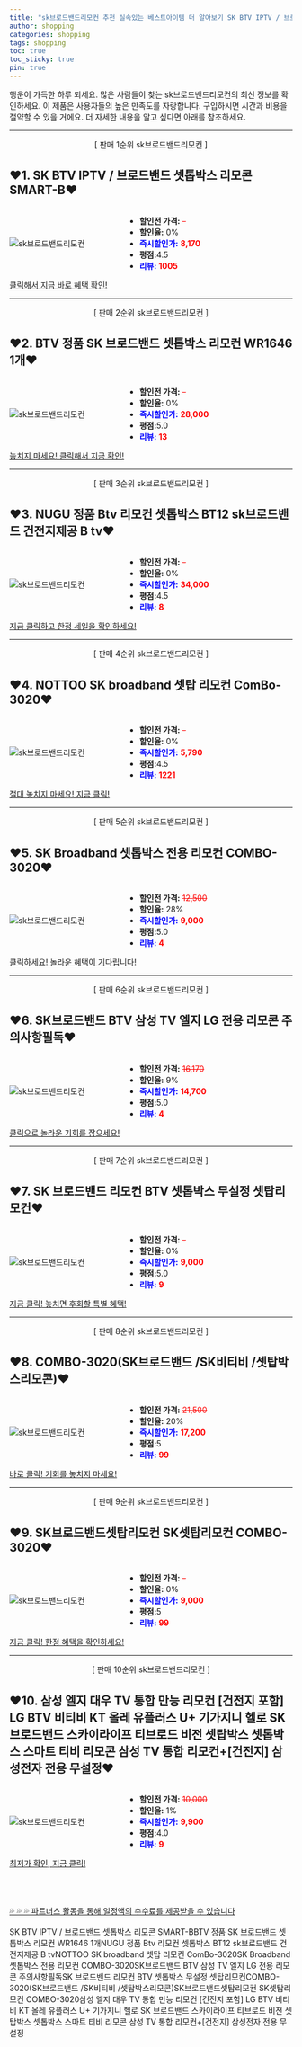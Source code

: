 ```yaml
---
title: "sk브로드밴드리모컨 추천 실속있는 베스트아이템 더 알아보기 SK BTV IPTV / 브로드밴드"
author: shopping
categories: shopping
tags: shopping
toc: true
toc_sticky: true
pin: true
---
```

행운이 가득한 하루 되세요. 많은 사람들이 찾는 sk브로드밴드리모컨의 최신 정보를 확인하세요. 이 제품은 사용자들의 높은 만족도를 자랑합니다. 구입하시면 시간과 비용을 절약할 수 있을 거에요. 더 자세한 내용을 알고 싶다면 아래를 참조하세요.

---
<p class="toplist" style="margin: 0 auto; display: block; width: fit-content;">[ 판매 1순위 sk브로드밴드리모컨 ]</p>

<h2><strong>❤️1. SK BTV IPTV / 브로드밴드 셋톱박스 리모콘 SMART-B❤️</strong></h2>

<div style="display: flex; align-items: center;">
    <div style="flex: 0.4;">
        <img src="https://thumbnail7.coupangcdn.com/thumbnails/remote/230x230ex/image/rs_quotation_api/dgjewmln/bcd9f8ec1ab641c3bb1e86c31b5aaefd.jpg" alt="sk브로드밴드리모컨" style="max-width: 100%;">
    </div>
    <div style="flex: 0.6; margin-left: 10px;">
        <ul>
            <li><strong>할인전 가격:</strong> <del style="color: red;">-</del></li>
            <li><strong>할인율:</strong> 0%</li>
            <li><span style='color:blue'><strong>즉시할인가:</strong></span> <span style='color:red'><strong>8,170</strong></span></li>
            <li><strong>평점:</strong>4.5</li>
            <li><span style='color:blue'><strong>리뷰:</strong></span> <span style='color:red'><strong>1005</strong></span></li>
        </ul>
    </div>
</div>
<div class="center">
    <a href="https://William4Davisa.github.io?lptag=AF9450613&subid=githubio&pageKey=190717464&traceid=V0-153&itemId=545133064&vendorItemId=75335721116" class="myButton">
        클릭해서 지금 바로 혜택 확인!
    </a>
</div>


---
<p class="toplist" style="margin: 0 auto; display: block; width: fit-content;">[ 판매 2순위 sk브로드밴드리모컨 ]</p>

<h2><strong>❤️2. BTV 정품 SK 브로드밴드 셋톱박스 리모컨 WR1646 1개❤️</strong></h2>

<div style="display: flex; align-items: center;">
    <div style="flex: 0.4;">
        <img src="https://thumbnail7.coupangcdn.com/thumbnails/remote/230x230ex/image/vendor_inventory/d1c4/498513ee7352b51051b50b9f7c140b6c5f0ea4ef1c8bbd20a2d0e6e00cb5.png" alt="sk브로드밴드리모컨" style="max-width: 100%;">
    </div>
    <div style="flex: 0.6; margin-left: 10px;">
        <ul>
            <li><strong>할인전 가격:</strong> <del style="color: red;">-</del></li>
            <li><strong>할인율:</strong> 0%</li>
            <li><span style='color:blue'><strong>즉시할인가:</strong></span> <span style='color:red'><strong>28,000</strong></span></li>
            <li><strong>평점:</strong>5.0</li>
            <li><span style='color:blue'><strong>리뷰:</strong></span> <span style='color:red'><strong>13</strong></span></li>
        </ul>
    </div>
</div>
<div class="center">
    <a href="https://William4Davisa.github.io?lptag=AF9450613&subid=githubio&pageKey=7910791974&traceid=V0-153&itemId=21705332487&vendorItemId=88769269801" class="myButton">
        놓치지 마세요! 클릭해서 지금 확인!
    </a>
</div>


---
<p class="toplist" style="margin: 0 auto; display: block; width: fit-content;">[ 판매 3순위 sk브로드밴드리모컨 ]</p>

<h2><strong>❤️3. NUGU 정품 Btv 리모컨 셋톱박스 BT12 sk브로드밴드 건전지제공 B tv❤️</strong></h2>

<div style="display: flex; align-items: center;">
    <div style="flex: 0.4;">
        <img src="https://thumbnail7.coupangcdn.com/thumbnails/remote/230x230ex/image/vendor_inventory/a34d/b804b8c5d7216585ad54aca9b9e255894f4ea143f9c3741c65b7833b0829.png" alt="sk브로드밴드리모컨" style="max-width: 100%;">
    </div>
    <div style="flex: 0.6; margin-left: 10px;">
        <ul>
            <li><strong>할인전 가격:</strong> <del style="color: red;">-</del></li>
            <li><strong>할인율:</strong> 0%</li>
            <li><span style='color:blue'><strong>즉시할인가:</strong></span> <span style='color:red'><strong>34,000</strong></span></li>
            <li><strong>평점:</strong>4.5</li>
            <li><span style='color:blue'><strong>리뷰:</strong></span> <span style='color:red'><strong>8</strong></span></li>
        </ul>
    </div>
</div>
<div class="center">
    <a href="https://William4Davisa.github.io?lptag=AF9450613&subid=githubio&pageKey=8093122104&traceid=V0-153&itemId=22865354152&vendorItemId=89899978981" class="myButton">
        지금 클릭하고 한정 세일을 확인하세요!
    </a>
</div>


---
<p class="toplist" style="margin: 0 auto; display: block; width: fit-content;">[ 판매 4순위 sk브로드밴드리모컨 ]</p>

<h2><strong>❤️4. NOTTOO SK broadband 셋탑 리모컨 ComBo-3020❤️</strong></h2>

<div style="display: flex; align-items: center;">
    <div style="flex: 0.4;">
        <img src="https://thumbnail6.coupangcdn.com/thumbnails/remote/230x230ex/image/vendor_inventory/cef4/7158d6469431280aa76c5396ae03c69c9b20f827d0038eca5f9e240fe9a9.jpg" alt="sk브로드밴드리모컨" style="max-width: 100%;">
    </div>
    <div style="flex: 0.6; margin-left: 10px;">
        <ul>
            <li><strong>할인전 가격:</strong> <del style="color: red;">-</del></li>
            <li><strong>할인율:</strong> 0%</li>
            <li><span style='color:blue'><strong>즉시할인가:</strong></span> <span style='color:red'><strong>5,790</strong></span></li>
            <li><strong>평점:</strong>4.5</li>
            <li><span style='color:blue'><strong>리뷰:</strong></span> <span style='color:red'><strong>1221</strong></span></li>
        </ul>
    </div>
</div>
<div class="center">
    <a href="https://William4Davisa.github.io?lptag=AF9450613&subid=githubio&pageKey=166468287&traceid=V0-153&itemId=476820853&vendorItemId=70146581037" class="myButton">
        절대 놓치지 마세요! 지금 클릭!
    </a>
</div>


---
<p class="toplist" style="margin: 0 auto; display: block; width: fit-content;">[ 판매 5순위 sk브로드밴드리모컨 ]</p>

<h2><strong>❤️5. SK Broadband 셋톱박스 전용 리모컨 COMBO-3020❤️</strong></h2>

<div style="display: flex; align-items: center;">
    <div style="flex: 0.4;">
        <img src="https://thumbnail8.coupangcdn.com/thumbnails/remote/230x230ex/image/vendor_inventory/7da6/a475e748b6c668f70cf3c06149137649bb8efe1fd101a27530aad177a860.jpg" alt="sk브로드밴드리모컨" style="max-width: 100%;">
    </div>
    <div style="flex: 0.6; margin-left: 10px;">
        <ul>
            <li><strong>할인전 가격:</strong> <del style="color: red;">12,500</del></li>
            <li><strong>할인율:</strong> 28%</li>
            <li><span style='color:blue'><strong>즉시할인가:</strong></span> <span style='color:red'><strong>9,000</strong></span></li>
            <li><strong>평점:</strong>5.0</li>
            <li><span style='color:blue'><strong>리뷰:</strong></span> <span style='color:red'><strong>4</strong></span></li>
        </ul>
    </div>
</div>
<div class="center">
    <a href="https://William4Davisa.github.io?lptag=AF9450613&subid=githubio&pageKey=7172640310&traceid=V0-153&itemId=18073992280&vendorItemId=82052557908" class="myButton">
        클릭하세요! 놀라운 혜택이 기다립니다!
    </a>
</div>


---
<p class="toplist" style="margin: 0 auto; display: block; width: fit-content;">[ 판매 6순위 sk브로드밴드리모컨 ]</p>

<h2><strong>❤️6. SK브로드밴드 BTV 삼성 TV 엘지 LG 전용 리모콘 주의사항필독❤️</strong></h2>

<div style="display: flex; align-items: center;">
    <div style="flex: 0.4;">
        <img src="https://thumbnail7.coupangcdn.com/thumbnails/remote/230x230ex/image/vendor_inventory/1d04/f29136ac3fb6b1c86be6189023c60689752daea948ef83cdf220374d095c.png" alt="sk브로드밴드리모컨" style="max-width: 100%;">
    </div>
    <div style="flex: 0.6; margin-left: 10px;">
        <ul>
            <li><strong>할인전 가격:</strong> <del style="color: red;">16,170</del></li>
            <li><strong>할인율:</strong> 9%</li>
            <li><span style='color:blue'><strong>즉시할인가:</strong></span> <span style='color:red'><strong>14,700</strong></span></li>
            <li><strong>평점:</strong>5.0</li>
            <li><span style='color:blue'><strong>리뷰:</strong></span> <span style='color:red'><strong>4</strong></span></li>
        </ul>
    </div>
</div>
<div class="center">
    <a href="https://William4Davisa.github.io?lptag=AF9450613&subid=githubio&pageKey=7156928758&traceid=V0-153&itemId=18004126232&vendorItemId=75822692843" class="myButton">
        클릭으로 놀라운 기회를 잡으세요!
    </a>
</div>


---
<p class="toplist" style="margin: 0 auto; display: block; width: fit-content;">[ 판매 7순위 sk브로드밴드리모컨 ]</p>

<h2><strong>❤️7. SK 브로드밴드 리모컨 BTV 셋톱박스 무설정 셋탑리모컨❤️</strong></h2>

<div style="display: flex; align-items: center;">
    <div style="flex: 0.4;">
        <img src="https://thumbnail7.coupangcdn.com/thumbnails/remote/230x230ex/image/vendor_inventory/a8c9/73ddb2b821876bf2f67bb7eda188c3e11e70c88ffdde2076ed2ae726a5c8.jpg" alt="sk브로드밴드리모컨" style="max-width: 100%;">
    </div>
    <div style="flex: 0.6; margin-left: 10px;">
        <ul>
            <li><strong>할인전 가격:</strong> <del style="color: red;">-</del></li>
            <li><strong>할인율:</strong> 0%</li>
            <li><span style='color:blue'><strong>즉시할인가:</strong></span> <span style='color:red'><strong>9,000</strong></span></li>
            <li><strong>평점:</strong>5.0</li>
            <li><span style='color:blue'><strong>리뷰:</strong></span> <span style='color:red'><strong>9</strong></span></li>
        </ul>
    </div>
</div>
<div class="center">
    <a href="https://William4Davisa.github.io?lptag=AF9450613&subid=githubio&pageKey=6872156796&traceid=V0-153&itemId=16443733961&vendorItemId=83634423161" class="myButton">
        지금 클릭! 놓치면 후회할 특별 혜택!
    </a>
</div>


---
<p class="toplist" style="margin: 0 auto; display: block; width: fit-content;">[ 판매 8순위 sk브로드밴드리모컨 ]</p>

<h2><strong>❤️8. COMBO-3020(SK브로드밴드 /SK비티비 /셋탑박스리모콘)❤️</strong></h2>

<div style="display: flex; align-items: center;">
    <div style="flex: 0.4;">
        <img src="https://thumbnail8.coupangcdn.com/thumbnails/remote/230x230ex/image/vendor_inventory/0600/568bb4d4547be186d36630c36b0eb0a274c98cacc5d155def267a827995c.jpg" alt="sk브로드밴드리모컨" style="max-width: 100%;">
    </div>
    <div style="flex: 0.6; margin-left: 10px;">
        <ul>
            <li><strong>할인전 가격:</strong> <del style="color: red;">21,500</del></li>
            <li><strong>할인율:</strong> 20%</li>
            <li><span style='color:blue'><strong>즉시할인가:</strong></span> <span style='color:red'><strong>17,200</strong></span></li>
            <li><strong>평점:</strong>5</li>
            <li><span style='color:blue'><strong>리뷰:</strong></span> <span style='color:red'><strong>99</strong></span></li>
        </ul>
    </div>
</div>
<div class="center">
    <a href="https://William4Davisa.github.io?lptag=AF9450613&subid=githubio&pageKey=7172640302&traceid=V0-153&itemId=18073992215&vendorItemId=84985742671" class="myButton">
        바로 클릭! 기회를 놓치지 마세요!
    </a>
</div>


---
<p class="toplist" style="margin: 0 auto; display: block; width: fit-content;">[ 판매 9순위 sk브로드밴드리모컨 ]</p>

<h2><strong>❤️9. SK브로드밴드셋탑리모컨 SK셋탑리모컨 COMBO-3020❤️</strong></h2>

<div style="display: flex; align-items: center;">
    <div style="flex: 0.4;">
        <img src="https://thumbnail6.coupangcdn.com/thumbnails/remote/230x230ex/image/vendor_inventory/4253/be002a1a16ac43140cbd6638162bcf704519afecd88354406a216ab6f13c.jpg" alt="sk브로드밴드리모컨" style="max-width: 100%;">
    </div>
    <div style="flex: 0.6; margin-left: 10px;">
        <ul>
            <li><strong>할인전 가격:</strong> <del style="color: red;">-</del></li>
            <li><strong>할인율:</strong> 0%</li>
            <li><span style='color:blue'><strong>즉시할인가:</strong></span> <span style='color:red'><strong>9,000</strong></span></li>
            <li><strong>평점:</strong>5</li>
            <li><span style='color:blue'><strong>리뷰:</strong></span> <span style='color:red'><strong>99</strong></span></li>
        </ul>
    </div>
</div>
<div class="center">
    <a href="https://William4Davisa.github.io?lptag=AF9450613&subid=githubio&pageKey=8137527932&traceid=V0-153&itemId=23117402485&vendorItemId=90150968606" class="myButton">
        지금 클릭! 한정 혜택을 확인하세요!
    </a>
</div>


---
<p class="toplist" style="margin: 0 auto; display: block; width: fit-content;">[ 판매 10순위 sk브로드밴드리모컨 ]</p>

<h2><strong>❤️10. 삼성 엘지 대우 TV 통합 만능 리모컨 [건전지 포함] LG BTV 비티비 KT 올레 유플러스 U+ 기가지니 헬로 SK 브로드밴드 스카이라이프 티브로드 비전 셋탑박스 셋톱박스 스마트 티비 리모콘 삼성 TV 통합 리모컨+[건전지] 삼성전자 전용 무설정❤️</strong></h2>

<div style="display: flex; align-items: center;">
    <div style="flex: 0.4;">
        <img src="https://thumbnail10.coupangcdn.com/thumbnails/remote/230x230ex/image/vendor_inventory/b3fb/1e9b8e2f5ef69b12e3ff5f9178f1d2912bc277b43281d1b51e580b714a75.jpg" alt="sk브로드밴드리모컨" style="max-width: 100%;">
    </div>
    <div style="flex: 0.6; margin-left: 10px;">
        <ul>
            <li><strong>할인전 가격:</strong> <del style="color: red;">10,000</del></li>
            <li><strong>할인율:</strong> 1%</li>
            <li><span style='color:blue'><strong>즉시할인가:</strong></span> <span style='color:red'><strong>9,900</strong></span></li>
            <li><strong>평점:</strong>4.0</li>
            <li><span style='color:blue'><strong>리뷰:</strong></span> <span style='color:red'><strong>9</strong></span></li>
        </ul>
    </div>
</div>
<div class="center">
    <a href="https://William4Davisa.github.io?lptag=AF9450613&subid=githubio&pageKey=7897373240&traceid=V0-153&itemId=21634920235&vendorItemId=80925738493" class="myButton">
        최저가 확인, 지금 클릭!
    </a>
</div>

<br><br><br>[💦 💦 💦 파트너스 활동을 통해 일정액의 수수료를 제공받을 수 있습니다](https://link.coupang.com/a/bcpT2c)<br><br>SK BTV IPTV / 브로드밴드 셋톱박스 리모콘 SMART-BBTV 정품 SK 브로드밴드 셋톱박스 리모컨 WR1646 1개NUGU 정품 Btv 리모컨 셋톱박스 BT12 sk브로드밴드 건전지제공 B tvNOTTOO SK broadband 셋탑 리모컨 ComBo-3020SK Broadband 셋톱박스 전용 리모컨 COMBO-3020SK브로드밴드 BTV 삼성 TV 엘지 LG 전용 리모콘 주의사항필독SK 브로드밴드 리모컨 BTV 셋톱박스 무설정 셋탑리모컨COMBO-3020(SK브로드밴드 /SK비티비 /셋탑박스리모콘)SK브로드밴드셋탑리모컨 SK셋탑리모컨 COMBO-3020삼성 엘지 대우 TV 통합 만능 리모컨 [건전지 포함] LG BTV 비티비 KT 올레 유플러스 U+ 기가지니 헬로 SK 브로드밴드 스카이라이프 티브로드 비전 셋탑박스 셋톱박스 스마트 티비 리모콘 삼성 TV 통합 리모컨+[건전지] 삼성전자 전용 무설정